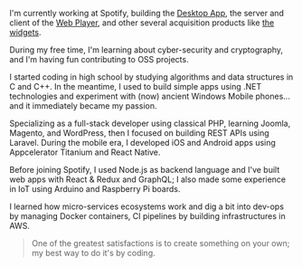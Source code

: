 I'm currently working at Spotify, building the [Desktop App](https://www.spotify.com/download/other), the server and client of the [Web Player](https://open.spotify.com), and other several acquisition products like [the widgets](https://developer.spotify.com/documentation/widgets).

During my free time, I'm learning about cyber-security and cryptography, and I'm having fun contributing to OSS projects.

I started coding in high school by studying algorithms and data structures in C and C++. In the meantime, I used to build simple apps using .NET technologies and experiment with (now) ancient Windows Mobile phones... and it immediately became my passion.

Specializing as a full-stack developer using classical PHP, learning Joomla, Magento, and WordPress, then I focused on building REST APIs using Laravel. During the mobile era, I developed iOS and Android apps using Appcelerator Titanium and React Native.

Before joining Spotify, I used Node.js as backend language and I've built web apps with React & Redux and GraphQL; I also made some experience in IoT using Arduino and Raspberry Pi boards.

I learned how micro-services ecosystems work and dig a bit into dev-ops by managing Docker containers, CI pipelines by building infrastructures in AWS.

> One of the greatest satisfactions is to create something on your own; my best way to do it's by coding.

